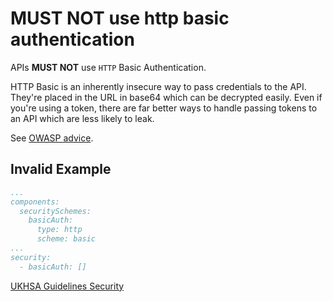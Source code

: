 # **MUST NOT** use http basic authentication

APIs **MUST NOT** use `HTTP` Basic Authentication.

HTTP Basic is an inherently insecure way to pass credentials to the API. They're placed in the URL in base64 which can be decrypted easily. Even if you're using a token, there are far better ways to handle passing tokens to an API which are less likely to leak.

See [OWASP advice][1].

## Invalid Example

```yaml
...
components:
  securitySchemes:
    basicAuth: 
      type: http
      scheme: basic
...
security:
  - basicAuth: []
```

[UKHSA Guidelines Security][2]

[1]: https://owasp.org/API-Security/editions/2019/en/0xa2-broken-user-authentication/
[2]: api-design-guidelines/api-guidelines/security.md#authentication
